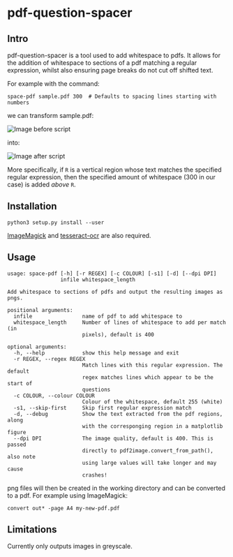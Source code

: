 # pdf-question-spacer

## Intro

pdf-question-spacer is a tool used to add whitespace to pdfs. It allows for the addition of whitespace to sections of a pdf matching a regular expression, whilst also ensuring page breaks do not cut off shifted text.

For example with the command:

```
space-pdf sample.pdf 300  # Defaults to spacing lines starting with numbers
```

we can transform sample.pdf:

![Image before script](https://i.imgur.com/cFI1aQIl.jpg)

into:

![Image after script](https://i.imgur.com/WmypxoVl.png)

More specifically, if ```R``` is a vertical region whose text matches the specified regular expression, then the specified amount of whitespace (300 in our case) is added *above* ```R```.

## Installation

```
python3 setup.py install --user
```

[ImageMagick](https://imagemagick.org/index.php) and [tesseract-ocr](https://github.com/tesseract-ocr/tesseract) are also required.

## Usage

```
usage: space-pdf [-h] [-r REGEX] [-c COLOUR] [-s1] [-d] [--dpi DPI]
                 infile whitespace_length

Add whitespace to sections of pdfs and output the resulting images as pngs.

positional arguments:
  infile                name of pdf to add whitespace to
  whitespace_length     Number of lines of whitespace to add per match (in
                        pixels), default is 400

optional arguments:
  -h, --help            show this help message and exit
  -r REGEX, --regex REGEX
                        Match lines with this regular expression. The default
                        regex matches lines which appear to be the start of
                        questions
  -c COLOUR, --colour COLOUR
                        Colour of the whitespace, default 255 (white)
  -s1, --skip-first     Skip first regular expression match
  -d, --debug           Show the text extracted from the pdf regions, along
                        with the corresponging region in a matplotlib figure
  --dpi DPI             The image quality, default is 400. This is passed
                        directly to pdf2image.convert_from_path(), also note
                        using large values will take longer and may cause
                        crashes!

```

png files will then be created in the working directory and can be converted to a pdf. For example using ImageMagick:

```
convert out* -page A4 my-new-pdf.pdf
```

## Limitations

Currently only outputs images in greyscale.
